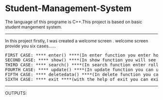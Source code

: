 # Student-Management-System
<p>The language of this programe is C++.This project is based on basic student mangement system.</p>
<hr>
<p>In this project firstly, I was created a welcome screen .
welcome screen provide you six cases......</p>
<pre>
FIRST CASE: **** enter() ****(In enter function you enter how many students data do you want to entered and give some personal detail like name, roll no ,class ,section ,phone number .)
SECOND CASE: **** show() ****(In show function you will see students data as you stored)
THIRD CASE: **** search() ****(In search function enter roll no of student which you want to search)
FOURTH CASE: **** update() ****(In update function you can update the student detail which you want)
FIFTH CASE: **** deletedata() ****(In delete function you can delete specfic data as well as full data)
SIXTH CASE: **** exit ****(with the help of exit you can exit the program)
</pre>
<hr>
OUTPUTS:

  
